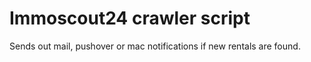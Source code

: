 # Immoscout24 crawler script

Sends out mail, pushover or mac notifications if new rentals are found.
